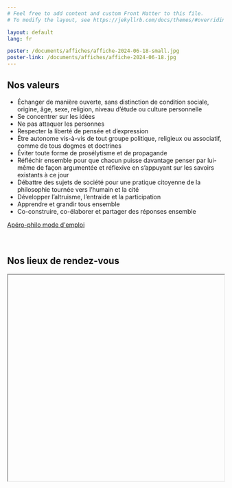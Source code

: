 ```yaml
---
# Feel free to add content and custom Front Matter to this file.
# To modify the layout, see https://jekyllrb.com/docs/themes/#overriding-theme-defaults

layout: default
lang: fr

poster: /documents/affiches/affiche-2024-06-18-small.jpg
poster-link: /documents/affiches/affiche-2024-06-18.jpg
---
```


<div id="values" style="">
    <h2>
        Nos valeurs
    </h2>
    <ul>
        <li>Échanger de manière ouverte, sans distinction de condition sociale, origine, âge, sexe, religion, niveau d’étude ou culture personnelle</li>
        <li>Se concentrer sur les idées</li>
        <li>Ne pas attaquer les personnes</li>
        <li>Respecter la liberté de pensée et d’expression </li>
        <li>Être autonome vis-à-vis de tout groupe politique, religieux ou associatif, comme de tous dogmes et doctrines</li>
        <li>Éviter toute forme de prosélytisme et de propagande</li>
        <li>Réfléchir ensemble pour que chacun puisse davantage penser par lui-même de façon argumentée et réflexive en s’appuyant sur les savoirs existants à ce jour</li>
        <li>Débattre des sujets de société pour une pratique citoyenne de la philosophie tournée vers l’humain et la cité</li>
        <li>Développer l’altruisme, l’entraide et la participation</li>
        <li>Apprendre et grandir tous ensemble</li>
        <li>Co-construire, co-élaborer et partager des réponses ensemble</li>
    </ul>
    
</div>

<div id="next" style="">
    <div class="modeemploi">
        <a href="/aperos" >
            Apéro-philo mode d'emploi
        </a>
    </div>
    <br /><br />
    <div style="display: block">
        <a href="{{page.poster-link}}"> 
            <img data-src="{{page.poster}}" class="lazyload" alt=""/>
        </a>
        <br />
        <!-- 17 mars 2010 à 19h à La Menuiserie de Clécy  -->
    </div>
</div>

<div id="map" style="width: 100%; margin-top: 2em;">
    <h2>
        Nos lieux de rendez-vous
    </h2>
    <iframe data-src="https://www.google.com/maps/d/embed?mid=1Sz1Nmf_7TPR0U_9I38ibaWORKldcducH&z=10" class="lazyload" width="100%" height="480"></iframe>
</div>
